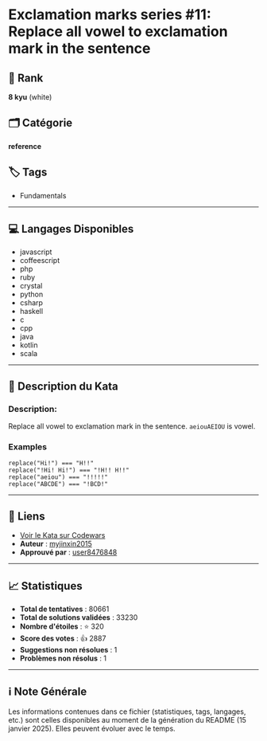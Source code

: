 # Exclamation marks series #11: Replace all vowel to exclamation mark in the sentence

## 🏅 Rank
**8 kyu** (white)

## 🗂️ Catégorie
**reference**

## 🏷️ Tags
- Fundamentals

---

## 💻 Langages Disponibles
- javascript
- coffeescript
- php
- ruby
- crystal
- python
- csharp
- haskell
- c
- cpp
- java
- kotlin
- scala

---

## 📜 Description du Kata

### Description:

 Replace all vowel to exclamation mark in the sentence. `aeiouAEIOU` is vowel.

### Examples

```
replace("Hi!") === "H!!"
replace("!Hi! Hi!") === "!H!! H!!"
replace("aeiou") === "!!!!!"
replace("ABCDE") === "!BCD!"
```

---

## 🔗 Liens
- [Voir le Kata sur Codewars](https://www.codewars.com/kata/57fb09ef2b5314a8a90001ed)
- **Auteur** : [myjinxin2015](https://www.codewars.com/users/myjinxin2015)
- **Approuvé par** : [user8476848](https://www.codewars.com/users/user8476848)

---

## 📈 Statistiques
- **Total de tentatives** : 80661
- **Total de solutions validées** : 33230
- **Nombre d'étoiles** : ⭐ 320
- **Score des votes** : 👍 2887
- **Suggestions non résolues** : 1
- **Problèmes non résolus** : 1

---

## ℹ️ Note Générale
Les informations contenues dans ce fichier (statistiques, tags, langages, etc.) sont celles disponibles au moment de la génération du README (15 janvier 2025). Elles peuvent évoluer avec le temps.
